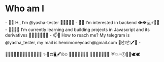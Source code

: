 <h1> Who am I</h1>
- 👋📢 Hi, I’m @yasha-tester 👾🤖🐬🐬🦈
- 👀🏀 I’m interested in backend 👁👁💻⚡🏹🎯
- 🐱‍👤🐱‍👤 I’m currently learning and building projects in Javascript and its derivatives 🏀🥇🔗🏌️‍♂️🏌️‍♀️
- 📫🐳 How to reach me? My telegram is @yasha_tester, my mail is hemimoneycash@gmail.com 🔮📦📦🖊🎇
- 

🏄‍♂️🏄‍♂️🏄‍♀️🏄‍♀️🏌️‍♂️🏌️‍♀️💎
✨📣⚖🖥🖋⏰⏲
🥚🥚🧀🧀🥗🥙🥩
🥩🥕🥕🥔🥔🔥💧
☔💥💦🕑🐤🦢🕊🕊

<!---
yasha-tester/yasha-tester is a ✨ special ✨ repository because its `README.md` (this file) appears on your GitHub profile.
You can click the Preview link to take a look at your changes.
--->
